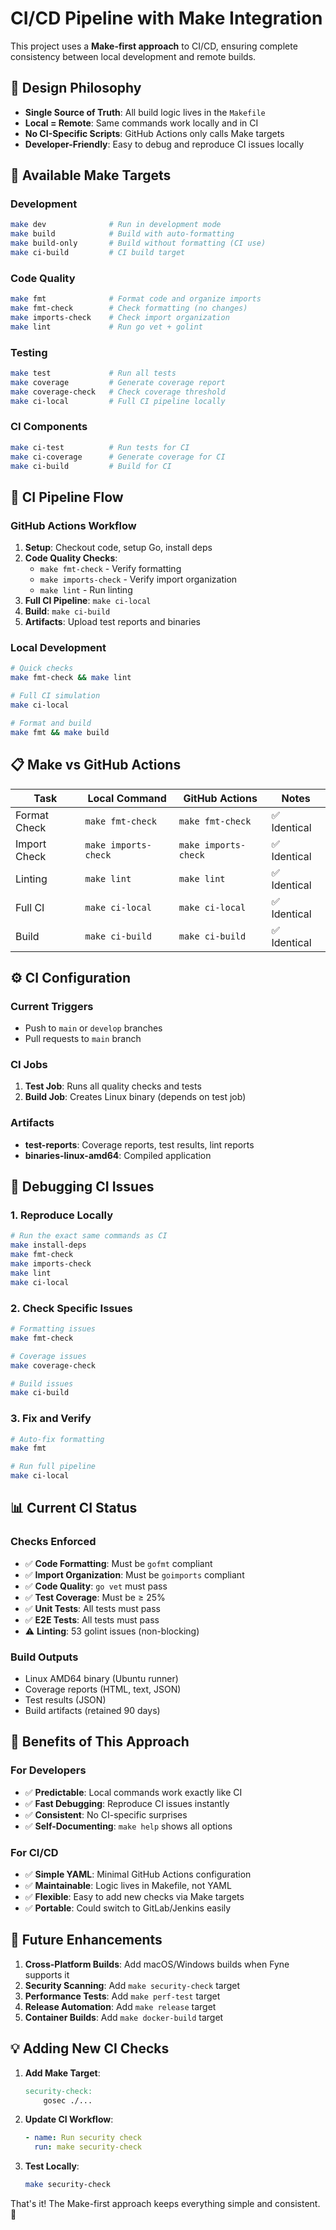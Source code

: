 # CI/CD Pipeline with Make Integration

This project uses a **Make-first approach** to CI/CD, ensuring complete consistency between local development and remote builds.

## 🎯 **Design Philosophy**

- **Single Source of Truth**: All build logic lives in the `Makefile`
- **Local = Remote**: Same commands work locally and in CI
- **No CI-Specific Scripts**: GitHub Actions only calls Make targets
- **Developer-Friendly**: Easy to debug and reproduce CI issues locally

## 🚀 **Available Make Targets**

### **Development**
```bash
make dev              # Run in development mode
make build            # Build with auto-formatting
make build-only       # Build without formatting (CI use)
make ci-build         # CI build target
```

### **Code Quality**
```bash
make fmt              # Format code and organize imports
make fmt-check        # Check formatting (no changes)
make imports-check    # Check import organization
make lint             # Run go vet + golint
```

### **Testing**
```bash
make test             # Run all tests
make coverage         # Generate coverage report
make coverage-check   # Check coverage threshold
make ci-local         # Full CI pipeline locally
```

### **CI Components**
```bash
make ci-test          # Run tests for CI
make ci-coverage      # Generate coverage for CI
make ci-build         # Build for CI
```

## 🔄 **CI Pipeline Flow**

### **GitHub Actions Workflow**
1. **Setup**: Checkout code, setup Go, install deps
2. **Code Quality Checks**:
   - `make fmt-check` - Verify formatting
   - `make imports-check` - Verify import organization
   - `make lint` - Run linting
3. **Full CI Pipeline**: `make ci-local`
4. **Build**: `make ci-build`
5. **Artifacts**: Upload test reports and binaries

### **Local Development**
```bash
# Quick checks
make fmt-check && make lint

# Full CI simulation
make ci-local

# Format and build
make fmt && make build
```

## 📋 **Make vs GitHub Actions**

| Task | Local Command | GitHub Actions | Notes |
|------|---------------|----------------|-------|
| Format Check | `make fmt-check` | `make fmt-check` | ✅ Identical |
| Import Check | `make imports-check` | `make imports-check` | ✅ Identical |
| Linting | `make lint` | `make lint` | ✅ Identical |
| Full CI | `make ci-local` | `make ci-local` | ✅ Identical |
| Build | `make ci-build` | `make ci-build` | ✅ Identical |

## ⚙️ **CI Configuration**

### **Current Triggers**
- Push to `main` or `develop` branches
- Pull requests to `main` branch

### **CI Jobs**
1. **Test Job**: Runs all quality checks and tests
2. **Build Job**: Creates Linux binary (depends on test job)

### **Artifacts**
- **test-reports**: Coverage reports, test results, lint reports
- **binaries-linux-amd64**: Compiled application

## 🐛 **Debugging CI Issues**

### **1. Reproduce Locally**
```bash
# Run the exact same commands as CI
make install-deps
make fmt-check
make imports-check  
make lint
make ci-local
```

### **2. Check Specific Issues**
```bash
# Formatting issues
make fmt-check

# Coverage issues  
make coverage-check

# Build issues
make ci-build
```

### **3. Fix and Verify**
```bash
# Auto-fix formatting
make fmt

# Run full pipeline
make ci-local
```

## 📊 **Current CI Status**

### **Checks Enforced**
- ✅ **Code Formatting**: Must be `gofmt` compliant
- ✅ **Import Organization**: Must be `goimports` compliant
- ✅ **Code Quality**: `go vet` must pass
- ✅ **Test Coverage**: Must be ≥ 25%
- ✅ **Unit Tests**: All tests must pass
- ✅ **E2E Tests**: All tests must pass
- ⚠️ **Linting**: 53 golint issues (non-blocking)

### **Build Outputs**
- Linux AMD64 binary (Ubuntu runner)
- Coverage reports (HTML, text, JSON)
- Test results (JSON)
- Build artifacts (retained 90 days)

## 🎯 **Benefits of This Approach**

### **For Developers**
- ✅ **Predictable**: Local commands work exactly like CI
- ✅ **Fast Debugging**: Reproduce CI issues instantly
- ✅ **Consistent**: No CI-specific surprises
- ✅ **Self-Documenting**: `make help` shows all options

### **For CI/CD**
- ✅ **Simple YAML**: Minimal GitHub Actions configuration
- ✅ **Maintainable**: Logic lives in Makefile, not YAML
- ✅ **Flexible**: Easy to add new checks via Make targets
- ✅ **Portable**: Could switch to GitLab/Jenkins easily

## 🔮 **Future Enhancements**

1. **Cross-Platform Builds**: Add macOS/Windows builds when Fyne supports it
2. **Security Scanning**: Add `make security-check` target
3. **Performance Tests**: Add `make perf-test` target
4. **Release Automation**: Add `make release` target
5. **Container Builds**: Add `make docker-build` target

## 💡 **Adding New CI Checks**

1. **Add Make Target**:
   ```makefile
   security-check:
       gosec ./...
   ```

2. **Update CI Workflow**:
   ```yaml
   - name: Run security check
     run: make security-check
   ```

3. **Test Locally**:
   ```bash
   make security-check
   ```

That's it! The Make-first approach keeps everything simple and consistent. 🎉
